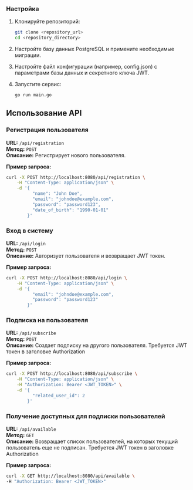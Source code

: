 ### Настройка

1. Клонируйте репозиторий:
    ```sh
    git clone <repository_url>
    cd <repository_directory>
    ```

2. Настройте базу данных PostgreSQL и примените необходимые миграции.

3. Настройте файл конфигурации (например, config.json) с параметрами базы данных и секретного ключа JWT.

4. Запустите сервис:
    ```sh
    go run main.go
    ```

## Использование API

### Регистрация пользователя

**URL:** `/api/registration`  
**Метод:** `POST`  
**Описание:** Регистрирует нового пользователя.

**Пример запроса:**
```sh
curl -X POST http://localhost:8080/api/registration \
    -H "Content-Type: application/json" \
    -d '{
          "name": "John Doe",
          "email": "johndoe@example.com",
          "password": "password123",
          "date_of_birth": "1990-01-01"
        }'
```

### Вход в систему

**URL:** `/api/login`  
**Метод:** `POST`  
**Описание:** Авторизует пользователя и возвращает JWT токен.


**Пример запроса:**
```sh
curl -X POST http://localhost:8080/api/login \
    -H "Content-Type: application/json" \
    -d '{
          "email": "johndoe@example.com",
          "password": "password123"
        }'

```




### Подписка на пользователя


**URL:** `/api/subscribe`  
**Метод:** `POST`  
**Описание:** Создает подписку на другого пользователя. Требуется JWT токен в заголовке Authorization


**Пример запроса:**
```sh
curl -X POST http://localhost:8080/api/subscribe \
    -H "Content-Type: application/json" \
    -H "Authorization: Bearer <JWT_TOKEN>" \
    -d '{
          "related_user_id": 2
        }'

```

### Получение доступных для подписки пользователей


**URL:** `/api/available`  
**Метод:** `GET`  
**Описание:** Возвращает список пользователей, на которых текущий пользователь еще не подписан. Требуется JWT токен в заголовке Authorization


**Пример запроса:**
```sh
curl -X GET http://localhost:8080/api/available \
-H "Authorization: Bearer <JWT_TOKEN>"
```
